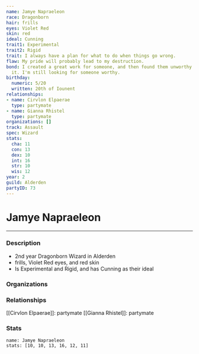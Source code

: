 ```yaml
---
name: Jamye Napraeleon
race: Dragonborn
hair: frills
eyes: Violet Red
skin: red
ideal: Cunning
trait1: Experimental
trait2: Rigid
trait: I always have a plan for what to do when things go wrong.
flaw: My pride will probably lead to my destruction.
bond: I created a great work for someone, and then found them unworthy to receive
  it. I'm still looking for someone worthy.
birthday:
  numeric: 5/20
  written: 20th of Iounent
relationships:
- name: Cirvlon Elpaerae
  type: partymate
- name: Gianna Rhistel
  type: partymate
organizations: []
track: Assault
spec: Wizard
stats:
  cha: 11
  con: 13
  dex: 10
  int: 16
  str: 10
  wis: 12
year: 2
guild: Alderden
partyID: 73
---
```

# Jamye Napraeleon
---
### Description
- 2nd year Dragonborn Wizard in Alderden
- frills, Violet Red eyes, and red skin
- Is Experimental and Rigid, and has Cunning as their ideal

### Organizations
### Relationships
[[Cirvlon Elpaerae]]: partymate
[[Gianna Rhistel]]: partymate
### Stats
```statblock
name: Jamye Napraeleon
stats: [10, 10, 13, 16, 12, 11]
```
